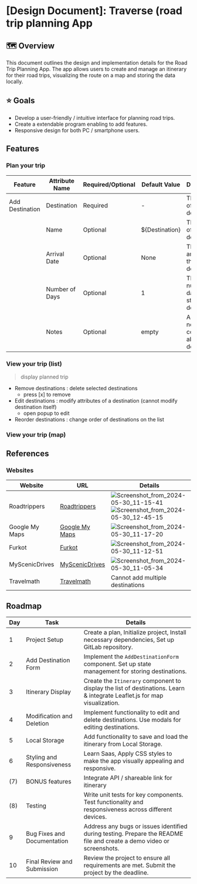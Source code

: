 # [Design Document]: Traverse (road trip planning App

## 🗺️ Overview
This document outlines the design and implementation details for the Road Trip Planning App. The app allows users to create and manage an itinerary for their road trips, visualizing the route on a map and storing the data locally.

## ⭐️ Goals
- Develop a user-friendly / intuitive interface for planning road trips.
- Create a extendable program enabling to add features.
- Responsive design for both PC / smartphone users.

## Features
### Plan your trip
  | Feature            | Attribute Name    | Required/Optional | Default Value | Description                                          |
  |--------------------|-------------------|-------------------|---------------|------------------------------------------------------|
  | Add Destination    | Destination       | Required          | -             | The name of the destination.                         |
  |                    | Name              | Optional          | ${Destination} | The name of the destination.                         |
  |                    | Arrival Date      | Optional          | None          | The date of arrival at the destination.              |
  |                    | Number of Days    | Optional          | 1             | The number of days to stay at the destination.       |
  |                    | Notes             | Optional          | empty         | Additional notes or comments about the destination.  |

### View your trip (list)
> display planned trip
- Remove destinations : delete selected destinations
  - press [x] to remove
- Edit destinations : modify attributes of a destination (cannot modify destination itself)
  - open popup to edit
- Reorder destinations : change order of destinations on the list

### View your trip (map)


## References

### Websites

| Website            | URL                                          | Details                                                                                                         |
|--------------------|----------------------------------------------|------------------------------------------------------------------------------------------------------------------|
| Roadtrippers       | [Roadtrippers](https://roadtrippers.com/)    | ![Screenshot_from_2024-05-30_11-15-41](/uploads/35c98fddb4335058f51b374c2ff0605f/Screenshot_from_2024-05-30_11-15-41.png) ![Screenshot_from_2024-05-30_12-45-15](/uploads/88161464c828b2577cb9aff6ccd47960/Screenshot_from_2024-05-30_12-45-15.png) |
| Google My Maps     | [Google My Maps](https://www.google.com/mymaps) | ![Screenshot_from_2024-05-30_11-17-20](/uploads/34b64bf8b89c6aee8c9632ae991fbdda/Screenshot_from_2024-05-30_11-17-20.png)   |
| Furkot             | [Furkot](https://trips.furkot.com/)          | ![Screenshot_from_2024-05-30_11-12-51](/uploads/54f233f29e3e5e52c46457f9b1d35947/Screenshot_from_2024-05-30_11-12-51.png) |
| MyScenicDrives     | [MyScenicDrives](https://www.myscenicdrives.com/) | ![Screenshot_from_2024-05-30_11-05-34](/uploads/0e721c16580e87699f4d5980f45e3a91/Screenshot_from_2024-05-30_11-05-34.png) |
| Travelmath         | [Travelmath](https://www.travelmath.com/)    | Cannot add multiple destinations |


## Roadmap

| Day    | Task                                          | Details                                                                                                     |
|--------|-----------------------------------------------|-----------------------------------------------------------------------------------------------------------------|
| 1  | Project Setup                                | Create a plan, Initialize project, Install necessary dependencies, Set up GitLab repository. |
| 2  | Add Destination Form                         | Implement the `AddDestinationForm` component. Set up state management for storing destinations.                |
| 3  | Itinerary Display                            | Create the `Itinerary` component to display the list of destinations. Learn & integrate Leaflet.js for map visualization. |
| 4  | Modification and Deletion                    | Implement functionality to edit and delete destinations. Use modals for editing destinations.                    |
| 5  | Local Storage                                | Add functionality to save and load the itinerary from Local Storage.                                            |
| 6  | Styling and Responsiveness                   | Learn Saas, Apply CSS styles to make the app visually appealing and responsive.                                              |
| (7) | BONUS features                                | Integrate API / shareable link for itinerary                                               |
| (8) | Testing                                       | Write unit tests for key components. Test functionality and responsiveness across different devices.            |
| 9  | Bug Fixes and Documentation                   | Address any bugs or issues identified during testing. Prepare the README file and create a demo video or screenshots. |
| 10 | Final Review and Submission                  | Review the project to ensure all requirements are met. Submit the project by the deadline.                        |
